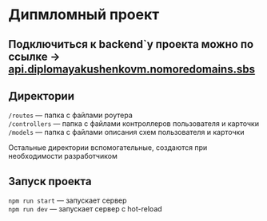 # Дипмломный проект
## Подключиться к backend`у проекта можно по ссылке -> [api.diplomayakushenkovm.nomoredomains.sbs](https://api.diplomayakushenkovm.nomoredomains.sbs)


## Директории

`/routes` — папка с файлами роутера  
`/controllers` — папка с файлами контроллеров пользователя и карточки   
`/models` — папка с файлами описания схем пользователя и карточки  
  
Остальные директории вспомогательные, создаются при необходимости разработчиком

## Запуск проекта

`npm run start` — запускает сервер   
`npm run dev` — запускает сервер с hot-reload
